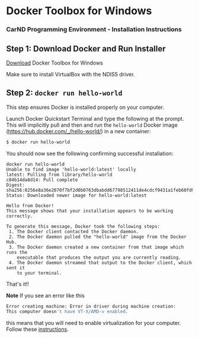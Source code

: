 # Docker Toolbox for Windows
### CarND Programming Environment - Installation Instructions

## Step 1: Download Docker and Run Installer

[Download](https://github.com/docker/toolbox/releases/download/v1.12.3/DockerToolbox-1.12.3.exe)
Docker Toolbox for Windows

Make sure to install VirtualBox with the NDIS5 driver.

## Step 2: `docker run hello-world`

This step ensures Docker is installed properly on your computer.

Launch Docker Quickstart Terminal and type the following at the prompt.
This will implicitly pull and then and run the `hello-world` Docker image
(https://hub.docker.com/_/hello-world/) in a new container:

```sh
$ docker run hello-world
```

You should now see the following confirming successful installation:

```
docker run hello-world
Unable to find image 'hello-world:latest' locally
latest: Pulling from library/hello-world
c04b14da8d14: Pull complete
Digest: sha256:0256e8a36e2070f7bf2d0b0763dbabdd67798512411de4cdcf9431a1feb60fd9
Status: Downloaded newer image for hello-world:latest

Hello from Docker!
This message shows that your installation appears to be working correctly.

To generate this message, Docker took the following steps:
 1. The Docker client contacted the Docker daemon.
 2. The Docker daemon pulled the "hello-world" image from the Docker Hub.
 3. The Docker daemon created a new container from that image which runs the
    executable that produces the output you are currently reading.
 4. The Docker daemon streamed that output to the Docker client, which sent it
    to your terminal.
```

That's it!!

**Note** If you see an error like this

```sh
Error creating machine: Error in driver during machine creation:
This computer doesn't have VT-X/AMD-v enabled.
```

this means that you will need to enable virtualization for your computer. Follow
these [instructions](http://www.howtogeek.com/213795/how-to-enable-intel-vt-x-in-your-computers-bios-or-uefi-firmware/).
